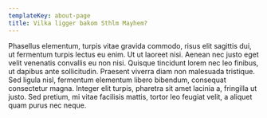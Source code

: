 ```yaml
---
templateKey: about-page
title: Vilka ligger bakom Sthlm Mayhem?
---
```


Phasellus elementum, turpis vitae gravida commodo, risus elit sagittis dui, ut fermentum turpis lectus eu enim. Ut ut laoreet nisi. Aenean nec justo eget velit venenatis convallis eu non nisi. Quisque tincidunt lorem nec leo finibus, ut dapibus ante sollicitudin. Praesent viverra diam non malesuada tristique. Sed ligula nisl, fermentum elementum libero bibendum, consequat consectetur magna. Integer elit turpis, pharetra sit amet lacinia a, fringilla ut justo. Sed pretium, mi vitae facilisis mattis, tortor leo feugiat velit, a aliquet quam purus nec neque.